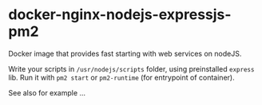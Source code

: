 # docker-nginx-nodejs-expressjs-pm2
Docker image that provides fast starting with web services on nodeJS.

Write your scripts in `/usr/nodejs/scripts` folder, using preinstalled `express` lib.
Run it with `pm2 start` or `pm2-runtime` (for entrypoint of container).

See also for example ...
